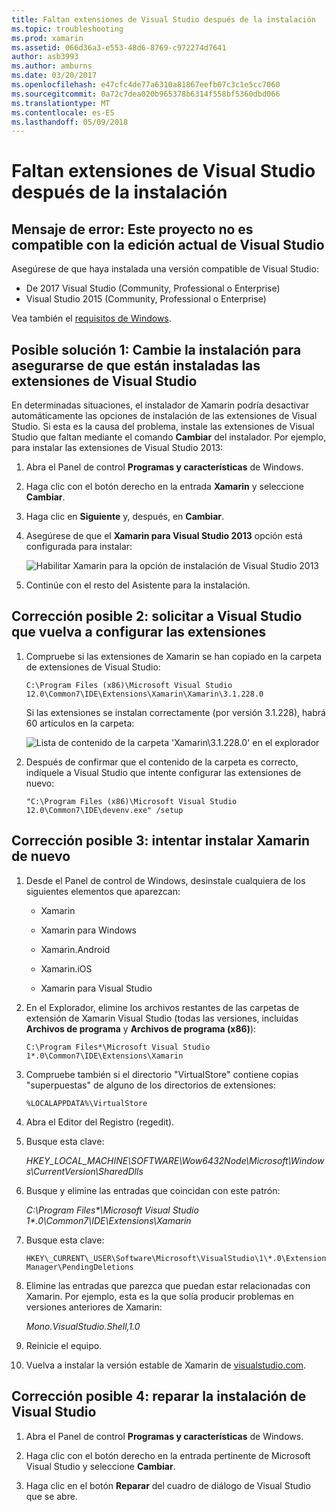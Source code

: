 ```yaml
---
title: Faltan extensiones de Visual Studio después de la instalación
ms.topic: troubleshooting
ms.prod: xamarin
ms.assetid: 066d36a3-e553-48d6-8769-c972274d7641
author: asb3993
ms.author: amburns
ms.date: 03/20/2017
ms.openlocfilehash: e47cfc4de77a6310a81867eefb07c3c1e5cc7060
ms.sourcegitcommit: 0a72c7dea020b965378b6314f558bf5360dbd066
ms.translationtype: MT
ms.contentlocale: es-ES
ms.lasthandoff: 05/09/2018
---
```

# <a name="missing-visual-studio-extensions-after-installation"></a>Faltan extensiones de Visual Studio después de la instalación

## <a name="error-message-this-project-is-incompatible-with-the-current-edition-of-visual-studio"></a>Mensaje de error: Este proyecto no es compatible con la edición actual de Visual Studio

Asegúrese de que haya instalada una versión compatible de Visual Studio:

-   De 2017 Visual Studio (Community, Professional o Enterprise)
-   Visual Studio 2015 (Community, Professional o Enterprise)

Vea también el [requisitos de Windows](~/cross-platform/get-started/requirements.md#windows).

## <a name="possible-fix-1-change-the-installation-to-make-sure-the-visual-studio-extensions-are-installed"></a>Posible solución 1: Cambie la instalación para asegurarse de que están instaladas las extensiones de Visual Studio

En determinadas situaciones, el instalador de Xamarin podría desactivar automáticamente las opciones de instalación de las extensiones de Visual Studio. Si esta es la causa del problema, instale las extensiones de Visual Studio que faltan mediante el comando **Cambiar** del instalador. Por ejemplo, para instalar las extensiones de Visual Studio 2013:

1. Abra el Panel de control **Programas y características** de Windows.

2. Haga clic con el botón derecho en la entrada **Xamarin** y seleccione **Cambiar**.

3. Haga clic en **Siguiente** y, después, en **Cambiar**.

4. Asegúrese de que el **Xamarin para Visual Studio 2013** opción está configurada para instalar:

    ![](missing-vs-extensions-images/installer.png "Habilitar Xamarin para la opción de instalación de Visual Studio 2013")

5. Continúe con el resto del Asistente para la instalación.

## <a name="possible-fix-2-ask-visual-studio-to-set-up-the-extensions-again"></a>Corrección posible 2: solicitar a Visual Studio que vuelva a configurar las extensiones

1. Compruebe si las extensiones de Xamarin se han copiado en la carpeta de extensiones de Visual Studio:

    `C:\Program Files (x86)\Microsoft Visual Studio 12.0\Common7\IDE\Extensions\Xamarin\Xamarin\3.1.228.0`

    Si las extensiones se instalan correctamente (por versión 3.1.228), habrá 60 artículos en la carpeta:


    ![](missing-vs-extensions-images/folder.png "Lista de contenido de la carpeta 'Xamarin\3.1.228.0' en el explorador")

2. Después de confirmar que el contenido de la carpeta es correcto, indíquele a Visual Studio que intente configurar las extensiones de nuevo:

    `"C:\Program Files (x86)\Microsoft Visual Studio 12.0\Common7\IDE\devenv.exe" /setup`

## <a name="possible-fix-3-try-a-fresh-reinstall-of-xamarin"></a>Corrección posible 3: intentar instalar Xamarin de nuevo

1.  Desde el Panel de control de Windows, desinstale cualquiera de los siguientes elementos que aparezcan:

    *   Xamarin

    *   Xamarin para Windows

    *   Xamarin.Android

    *   Xamarin.iOS

    *   Xamarin para Visual Studio

2.  En el Explorador, elimine los archivos restantes de las carpetas de extensión de Xamarin Visual Studio (todas las versiones, incluidas **Archivos de programa** y **Archivos de programa (x86)**):

    `C:\Program Files*\Microsoft Visual Studio 1*.0\Common7\IDE\Extensions\Xamarin`

3.  Compruebe también si el directorio "VirtualStore" contiene copias "superpuestas" de alguno de los directorios de extensiones:

    `%LOCALAPPDATA%\VirtualStore`

4.  Abra el Editor del Registro (regedit).

5.  Busque esta clave:

    _HKEY\_LOCAL\_MACHINE\SOFTWARE\Wow6432Node\Microsoft\Windows\CurrentVersion\SharedDlls_

6.  Busque y elimine las entradas que coincidan con este patrón:

    _C:\Program Files\*\Microsoft Visual Studio 1\*.0\Common7\IDE\Extensions\Xamarin_

7.  Busque esta clave:

    `HKEY\_CURRENT\_USER\Software\Microsoft\VisualStudio\1\*.0\ExtensionManager\PendingDeletions`

8.  Elimine las entradas que parezca que puedan estar relacionadas con Xamarin. Por ejemplo, esta es la que solía producir problemas en versiones anteriores de Xamarin:

    _Mono.VisualStudio.Shell,1.0_

9.  Reinicie el equipo.

10.  Vuelva a instalar la versión estable de Xamarin de [visualstudio.com](https://visualstudio.com/xamarin).

## <a name="possible-fix-4-repair-visual-studio-installation"></a>Corrección posible 4: reparar la instalación de Visual Studio

1.  Abra el Panel de control **Programas y características** de Windows.

2.  Haga clic con el botón derecho en la entrada pertinente de Microsoft Visual Studio y seleccione **Cambiar**.

3.  Haga clic en el botón **Reparar** del cuadro de diálogo de Visual Studio que se abre.
